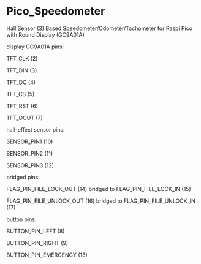 # Pico_Speedometer

Hall Sensor (3) Based Speedometer/Odometer/Tachometer for Raspi Pico with Round Display (GC9A01A)



display GC9A01A pins:

TFT_CLK (2)

TFT_DIN (3)

TFT_DC (4)

TFT_CS (5)

TFT_RST (6)

TFT_DOUT (7)



hall-effect sensor pins:

SENSOR_PIN1 (10)

SENSOR_PIN2 (11)

SENSOR_PIN3 (12)



bridged pins:

FLAG_PIN_FILE_LOCK_OUT (14) bridged to FLAG_PIN_FILE_LOCK_IN (15)

FLAG_PIN_FILE_UNLOCK_OUT (16) bridged to FLAG_PIN_FILE_UNLOCK_IN (17)



button pins:

BUTTON_PIN_LEFT (8)

BUTTON_PIN_RIGHT (9)

BUTTON_PIN_EMERGENCY (13)
